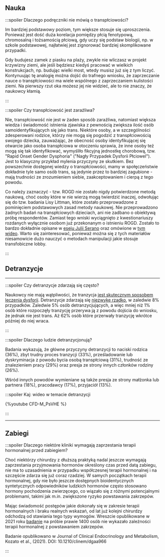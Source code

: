 ## Nauka

:::spoiler Dlaczego podręczniki nie mówią o transpłciowości?

Im bardziej podstawowy poziom, tym większe stosuje się uproszczenia. Ponieważ jest dość duża korelacja pomiędzy płcią fenotypową, chromosalną i tożsamością płciową, gdy uczy się podstaw biologii, np. w szkole podstawowej, najłatwiej jest zignorować bardziej skomplikowane przypadki.

Gdy budujesz zamek z piasku na plaży, zwykle nie wliczasz w projekt krzywizny ziemi, ale jeśli będziesz kiedyś pracować w wielkich konstrukcjach, np. budując wielki most, wtedy musisz już się z tym liczyć. Kontynuując tę analogię można dojść do trafnego wniosku, że zaprzeczanie nauce o transpłciowości ma wiele wspólnego z zaprzeczaniem kulistości ziemi. Na pierwszy rzut oka możesz jej nie widzieć, ale to nie znaczy, że naukowcy kłamią.

:::

:::spoiler Czy transpłciowość jest zaraźliwa?

Nie, transpłciowość nie jest w żaden sposób zaraźliwa, natomiast większa wiedza i świadomość istnienia zjawiska z pewnością zwiększa ilość osób samoidentyfikujących się jako trans. Niektóre osoby, a w szczególności zdesperowani rodzice, którzy nie mogą się pogodzić z transpłciowością swojego dziecka, zauważając, że obecność osoby identyfikującej się otwarcie jako osoba transpłciowa w otoczeniu sprawia, że inne osoby też mogą się tak identyfikować, wymyśliło fikcyjną jednostkę chorobową, tzw. "Rapid Onset Gender Dysphoria" ("Nagły Przypadek Dysforii Płciowel"). Jest to klasyczny przykład mylenia przyczyny ze skutkiem. Bez powszechnie dostępnej wiedzy o transpłciowości, mamy w społęczeństwie dokładnie tyle samo osób trans, są jedynie przez to bardziej zagubione - mają trudności ze zrozumieniem siebie, zaakceptowaniem i cierpą z tego powodu.

Co należy zaznaczyć - tzw. ROGD nie zostało nigdy potwierdzone metodą naukową, choć osoby które w nie wierzą mogą twierdzić inaczej, odwołując się do tzw. badania Lisy Littman, które zostało przeprowadzone z pominięciem podstawowych zasad metody naukowej. Nie przeprowadzono żadnych badań na transpłciowych dzieciach, ani nie zadbano o obiektywą próbę respondentów. Zamiast tego wniski wyciągnięto z kwestionariuszy rozdanych wyłącznie osobom już przekonanym o istnieniu ROGD. Zostało to bardzo dokładnie opisane w [eseju Julii Serano](https://medium.com/@juliaserano/everything-you-need-to-know-about-rapid-onset-gender-dysphoria-1940b8afdeba) oraz omówione w [tym wideo](https://www.youtube.com/watch?v=6y_REX4wfts). Warto się zainteresować, ponieważ można się z tych materiałów niesamowicie dużo nauczyć o metodach manipulacji jakie stosuje transfobiczne lobby.

:::

## Detranzycje

---

:::spoiler Czy detranzycje zdarzają się często?

Naukowcy nie mają wątpliwości, że tranzycja [jest skutecznym sposobem leczenia dysforii](https://whatweknow.inequality.cornell.edu/topics/lgbt-equality/what-does-the-scholarly-research-say-about-the-well-being-of-transgender-people/). Detranzycje zdarzają się [niezwyke rzadko](https://transequality.org/sites/default/files/docs/usts/USTS-Full-Report-Dec17.pdf), w zaledwie 8% przypadków. Zaledwie 5% osób detranzycjujących, a więc mniej niż 1% osób które rozpoczęły tranzycję przerywa ją z powodu dojścia do wniosku, że jednak nie jest trans. Aż 62% osób które przerwały tranzycję wkrótce później do niej wraca.

:::

:::spoiler Dlaczego ludzie detranzycjonują?

Badania wykazują, że główne przyczyny detranzycji to naciski rodzica (36%), zbyt trudny proces tranzycji (33%), prześladowanie lub dyskryminacja z powodu bycia osobą transpłciową (31%), trudność ze znalezieniem pracy (29%) oraz presja ze strony innych członków rodziny (26%).

Wśród innych powodów wymieniane są także presja ze strony małżonka lub partnera (18%), pracodawcy (17%), przyjaciół (13%).

:::spoiler Kaj: wideo w temacie detranzycji

{%youtube CFD-M_PsVHE %}

:::

---

## Zabiegi

:::spoiler Dlaczego niektóre kliniki wymagają zaprzestania terapii hormonalnej przed zabiegiem?

Choć niektórzy chirurdzy z dłuższą praktyką nadal jeszcze wymagają zaprzestania przyjmowania hormonów określony czas przed datą zabiegu, nie ma to uzasadnienia w przypadku współczesnej terapii hormonalnej i na szczęście zdarza się już coraz rzadziej. W samych początkach terapii hormonalnej, gdy nie było jeszcze dostępnych bioidentycznych syntetycznych odpowiedników ludzkich hormonów często stosowano hormony pochodzenia zwierzęcego, co wiązało się z różnymi potencjalnymi problemami, takimi jak m.in. zwiększone ryzyko powstawania zakrzepów.

Mając świadomość postępów jakie dokonały się w zakresie terapii hormonalnych i braku realnych wskazań, od lat już kolejni chirurdzy odchodzą od stawiania tego typy wymogów. Wreszcie opublikowane w 2021 roku [badanie](https://www.facebook.com/TransHealthResearch/posts/2956715697764064) na próbie prawie 1400 osób nie wykazało zależności terapii hormonalnej z powstawaniem zakrzepów.

Badanie opublikowano w Journal of Clinical Endocrinology and Metabolism, Kozato et al., (2021). DOI: 10.1210/clinem/dgaa966

:::
